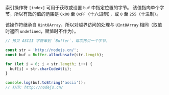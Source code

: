 <!-- YAML
type: property
name: [index]
-->

索引操作符 `[index]` 可用于获取或设置 `buf` 中指定位置的字节。
该值指向单个字节，所以有效的值的范围是 `0x00` 至 `0xFF`（十六进制），或 `0` 至 `255`（十进制）。

该操作符继承自 `Uint8Array`，所以对越界访问的处理与 `UInt8Array` 相同（取值时返回 `undefined`，赋值时不作为）。

```js
// 拷贝 ASCII 字符串到 `Buffer`，每次拷贝一个字节。

const str = 'http://nodejs.cn/';
const buf = Buffer.allocUnsafe(str.length);

for (let i = 0; i < str.length; i++) {
  buf[i] = str.charCodeAt(i);
}

console.log(buf.toString('ascii'));
// 打印: http://nodejs.cn/
```

